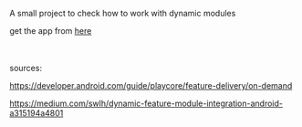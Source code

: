 A small project to check how to work with dynamic modules

get the app from [here](https://play.google.com/apps/test/com.dynamic.dynamicmodules/12)


<br><br>
sources:

https://developer.android.com/guide/playcore/feature-delivery/on-demand

https://medium.com/swlh/dynamic-feature-module-integration-android-a315194a4801
